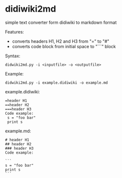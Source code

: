 # didiwiki2md
simple text converter form didiwiki to markdown format

Features:

* converts headers H1, H2 and H3 from "=" to "#"
* converts code block from initial space to "```" block

Syntax:
```
didwiki2md.py -i <inputfile> -o <outputfile>
```
Example:
```
didwiki2md.py -i example.didiwiki -o example.md
```

example.didiwiki:
```
=header H1
==header H2
===header H3
Code example:
 s = "foo bar"
 print s
``` 
example.md:
```
# header H1
## header H2
### header H3
Code example:
```
    ```
    s = "foo bar"
    print s
    ```
